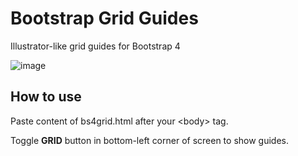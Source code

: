 # Bootstrap Grid Guides
Illustrator-like grid guides for Bootstrap 4

![image](https://user-images.githubusercontent.com/2047645/133603844-e7fe5b6e-96e9-4b9d-9102-00eaa9d3ba02.png)

## How to use
Paste content of bs4grid.html after your &lt;body&gt; tag.

Toggle <strong>GRID</strong> button in bottom-left corner of screen to show guides.
